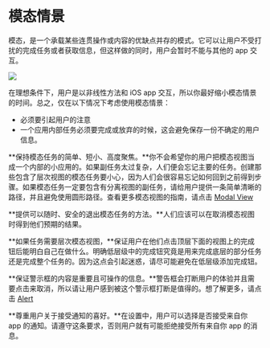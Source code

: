 # 模态情景 

模态，是一个承载某些连贯操作或内容的优缺点并存的模式。它可以让用户不受打扰的完成任务或者获取信息，但这样做的同时，用户会暂时不能与其他的 app 交互。

![](images/modal_intro_2x.png)

在理想条件下，用户是以非线性方法和 iOS app 交互，所以你最好缩小模态情景的时间。总之，仅在以下情况下考虑使用模态情景：

- 必须要引起用户的注意
- 一个应用内部任务必须要完成或放弃的时候，这会避免保存一份不确定的用户信息。

**保持模态任务的简单、短小、高度聚焦。**你不会希望你的用户把模态视图当成一个内部的小应用的。如果副任务太过复杂，人们便会忘记主要的任务。创建那些包含了层次视图的模态任务要小心，因为人们会很容易忘记如何回到之前得到步骤。如果模态任务一定要包含有分离视图的副任务，请给用户提供一条简单清晰的路径，并且避免使用圆形路径。查看更多模态视图的指南，请点击 [Modal View](https://developer.apple.com/library/ios/documentation/UserExperience/Conceptual/MobileHIG/Alerts.html#//apple_ref/doc/uid/TP40006556-CH14-SW3)

**提供可以随时、安全的退出模态任务的方法。**人们应该可以在取消模态视图时得到他们预期的结果。

**如果任务需要层次模态视图，**保证用户在他们点击顶层下面的视图上的完成钮后能明白自己在做什么。明确低层级中的完成钮究竟是用来完成底层的部分任务还是完成整个任务的。因为这点会引起迷惑，请尽可能避免在低层级添加完成钮。

**保证警示框的内容是重要且可操作的信息。**警告框会打断用户的体验并且需要点击来取消，所以请让用户感到被这个警示框打断是值得的。想了解更多，请点击 [Alert](https://developer.apple.com/library/ios/documentation/UserExperience/Conceptual/MobileHIG/Alerts.html#//apple_ref/doc/uid/TP40006556-CH14-SW2)

**尊重用户关于接受通知的喜好。**在设置中，用户可以选择是否接受来自你 app 的通知。请遵守这条要求，否则用户就有可能拒绝接受所有来自你 app 的消息。
